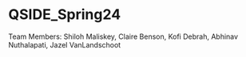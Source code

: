 # QSIDE_Spring24
Team Members:
Shiloh Maliskey,
Claire Benson,
Kofi Debrah,
Abhinav Nuthalapati,
Jazel VanLandschoot
